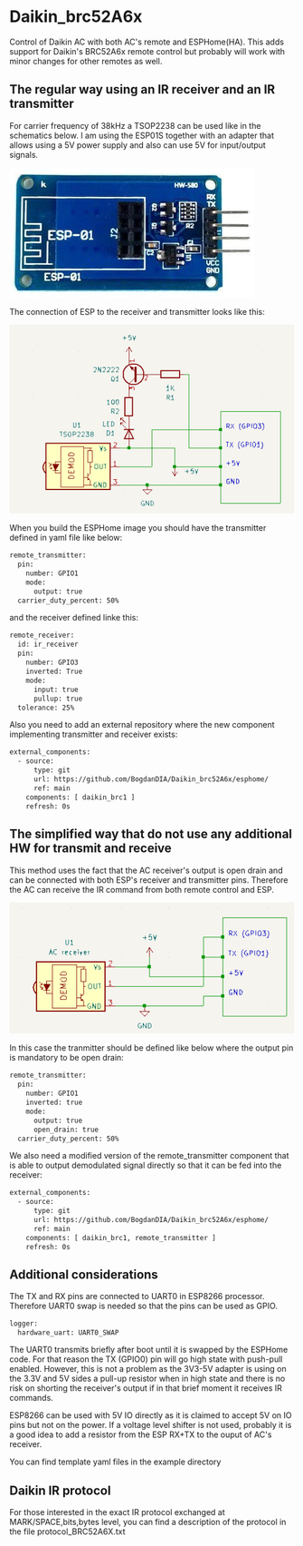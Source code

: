 # Daikin_brc52A6x
Control of Daikin AC with both AC's remote and ESPHome(HA). This adds support for Daikin's BRC52A6x remote control but probably will work with minor changes for other remotes as well.

## The regular way using an IR receiver and an IR transmitter

For carrier frequency of 38kHz a TSOP2238 can be used like in the schematics below. I am using the ESP01S together with an adapter that allows using a 5V power supply and also can use 5V for input/output signals.

![alt text](images/adapter5V-3.3V.png)

The connection of ESP to the receiver and transmitter looks like this:

![alt text](images/txrx_sch.png)

When you build the ESPHome image you should have the transmitter defined in yaml file like below:
```
remote_transmitter:
  pin:
    number: GPIO1
    mode:
      output: true
  carrier_duty_percent: 50%
```
and the receiver defined linke this:
```
remote_receiver:
  id: ir_receiver 
  pin:
    number: GPIO3
    inverted: True
    mode:
      input: true
      pullup: true
  tolerance: 25%
```
Also you need to add an external repository where the new component implementing transmitter and receiver exists:
```
external_components:
  - source:
      type: git
      url: https://github.com/BogdanDIA/Daikin_brc52A6x/esphome/
      ref: main
    components: [ daikin_brc1 ]
    refresh: 0s
```

## The simplified way that do not use any additional HW for transmit and receive

This method uses the fact that the AC receiver's output is open drain and can be connected with both ESP's receiver and transmitter pins. Therefore the AC can receive the IR command from both remote control and ESP.

![alt text](images/simple_sch.png)

In this case the tranmitter should be defined like below where the output pin is mandatory to be open drain:

```
remote_transmitter:
  pin:
    number: GPIO1
    inverted: true
    mode:
      output: true
      open_drain: true
  carrier_duty_percent: 50%
```
We also need a modified version of the remote_transmitter component that is able to output demodulated signal directly so that it can be fed into the receiver:
```
external_components:
  - source:
      type: git
      url: https://github.com/BogdanDIA/Daikin_brc52A6x/esphome/
      ref: main
    components: [ daikin_brc1, remote_transmitter ]
    refresh: 0s
```

## Additional considerations
The TX and RX pins are connected to UART0 in ESP8266 processor. Therefore UART0 swap is needed so that the pins can be used as GPIO.
```
logger:
  hardware_uart: UART0_SWAP
```
The UART0 transmits briefly after boot until it is swapped by the ESPHome code. For that reason the TX (GPIO0) pin will go high state with push-pull enabled. However, this is not a problem as the 3V3-5V adapter is using on the 3.3V and 5V sides a pull-up resistor when in high state and there is no risk on shorting the receiver's output if in that brief moment it receives IR commands.

ESP8266 can be used with 5V IO directly as it is claimed to accept 5V on IO pins but not on the power. If a voltage level shifter is not used, probably it is a good idea to add a resistor from the ESP RX+TX to the ouput of AC's receiver.

You can find template yaml files in the example directory

## Daikin IR protocol
For those interested in the exact IR protocol exchanged at MARK/SPACE,bits,bytes level, you can find a description of the protocol in the file protocol_BRC52A6X.txt

